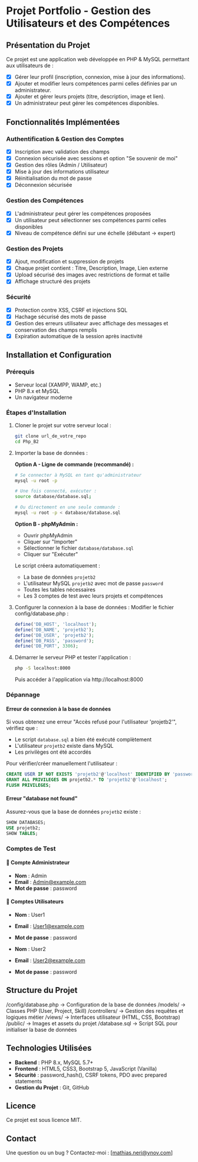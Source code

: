 # Projet Portfolio - Gestion des Utilisateurs et des Compétences

## Présentation du Projet
Ce projet est une application web développée en PHP & MySQL permettant aux utilisateurs de :
- [x] Gérer leur profil (inscription, connexion, mise à jour des informations).
- [x] Ajouter et modifier leurs compétences parmi celles définies par un administrateur.
- [x] Ajouter et gérer leurs projets (titre, description, image et lien).
- [x] Un administrateur peut gérer les compétences disponibles.

## Fonctionnalités Implémentées

### Authentification & Gestion des Comptes
- [x] Inscription avec validation des champs
- [x] Connexion sécurisée avec sessions et option "Se souvenir de moi"
- [x] Gestion des rôles (Admin / Utilisateur)
- [x] Mise à jour des informations utilisateur
- [x] Réinitialisation du mot de passe
- [x] Déconnexion sécurisée

### Gestion des Compétences
- [x] L'administrateur peut gérer les compétences proposées
- [x] Un utilisateur peut sélectionner ses compétences parmi celles disponibles
- [x] Niveau de compétence défini sur une échelle (débutant → expert)

### Gestion des Projets
- [x] Ajout, modification et suppression de projets
- [x] Chaque projet contient : Titre, Description, Image, Lien externe
- [x] Upload sécurisé des images avec restrictions de format et taille
- [x] Affichage structuré des projets

### Sécurité
- [x] Protection contre XSS, CSRF et injections SQL
- [x] Hachage sécurisé des mots de passe
- [x] Gestion des erreurs utilisateur avec affichage des messages et conservation des champs remplis
- [x] Expiration automatique de la session après inactivité

## Installation et Configuration

### Prérequis
- Serveur local (XAMPP, WAMP, etc.)
- PHP 8.x et MySQL
- Un navigateur moderne

### Étapes d'Installation
1. Cloner le projet sur votre serveur local :
   ```bash
   git clone url_de_votre_repo
   cd Php_B2
   ```

2. Importer la base de données :

   **Option A - Ligne de commande (recommandé) :**
   ```bash
   # Se connecter à MySQL en tant qu'administrateur
   mysql -u root -p
   
   # Une fois connecté, exécuter :
   source database/database.sql;
   
   # Ou directement en une seule commande :
   mysql -u root -p < database/database.sql
   ```

   **Option B - phpMyAdmin :**
   - Ouvrir phpMyAdmin
   - Cliquer sur "Importer"
   - Sélectionner le fichier `database/database.sql`
   - Cliquer sur "Exécuter"

   Le script créera automatiquement :
   - La base de données `projetb2`
   - L'utilisateur MySQL `projetb2` avec mot de passe `password`
   - Toutes les tables nécessaires
   - Les 3 comptes de test avec leurs projets et compétences

3. Configurer la connexion à la base de données :
   Modifier le fichier config/database.php :
   ```php
   define('DB_HOST', 'localhost');
   define('DB_NAME', 'projetb2');
   define('DB_USER', 'projetb2');
   define('DB_PASS', 'password');
   define('DB_PORT', 3306);
   ```

4. Démarrer le serveur PHP et tester l'application :
   ```bash
   php -S localhost:8000
   ```
   Puis accéder à l'application via http://localhost:8000

### Dépannage

#### Erreur de connexion à la base de données
Si vous obtenez une erreur "Accès refusé pour l'utilisateur 'projetb2'", vérifiez que :
- Le script `database.sql` a bien été exécuté complètement
- L'utilisateur `projetb2` existe dans MySQL
- Les privilèges ont été accordés

Pour vérifier/créer manuellement l'utilisateur :
```sql
CREATE USER IF NOT EXISTS 'projetb2'@'localhost' IDENTIFIED BY 'password';
GRANT ALL PRIVILEGES ON projetb2.* TO 'projetb2'@'localhost';
FLUSH PRIVILEGES;
```

#### Erreur "database not found"
Assurez-vous que la base de données `projetb2` existe :
```sql
SHOW DATABASES;
USE projetb2;
SHOW TABLES;
```

### Comptes de Test

#### 👑 Compte Administrateur
- **Nom** : Admin
- **Email** : Admin@example.com
- **Mot de passe** : password

#### 👤 Comptes Utilisateurs
- **Nom** : User1
- **Email** : User1@example.com
- **Mot de passe** : password

- **Nom** : User2
- **Email** : User2@example.com
- **Mot de passe** : password

## Structure du Projet

/config/database.php -> Configuration de la base de données
/models/         -> Classes PHP (User, Project, Skill)
/controllers/    -> Gestion des requêtes et logiques métier
/views/          -> Interfaces utilisateur (HTML, CSS, Bootstrap)
/public/         -> Images et assets du projet
/database.sql    -> Script SQL pour initialiser la base de données

## Technologies Utilisées
- **Backend** : PHP 8.x, MySQL 5.7+
- **Frontend** : HTML5, CSS3, Bootstrap 5, JavaScript (Vanilla)
- **Sécurité** : password_hash(), CSRF tokens, PDO avec prepared statements
- **Gestion du Projet** : Git, GitHub

## Licence
Ce projet est sous licence MIT.

## Contact
Une question ou un bug ? Contactez-moi : [mathias.neri@ynov.com] 